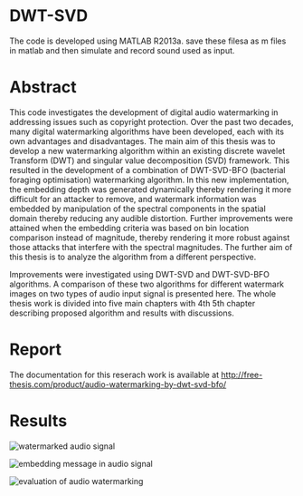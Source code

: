 # DWT-SVD
The code is developed using MATLAB R2013a. save these filesa as m files in matlab and then simulate and record sound used as input.

# Abstract
This code investigates the development of digital audio watermarking in addressing issues such as copyright protection. Over the past two decades, many digital watermarking algorithms have been developed, each with its own advantages and disadvantages. The main aim of this thesis was to develop a new watermarking algorithm within an existing discrete wavelet Transform (DWT) and singular value decomposition (SVD) framework. This resulted in the development of a combination of DWT-SVD-BFO (bacterial foraging optimisation) watermarking algorithm. In this new implementation, the embedding depth was generated dynamically thereby rendering it more difficult for an attacker to remove, and watermark information was embedded by manipulation of the spectral components in the spatial domain thereby reducing any audible distortion. Further improvements were attained when the embedding criteria was based on bin location comparison instead of magnitude, thereby rendering it more robust against those attacks that interfere with the spectral magnitudes. The further aim of this thesis is to analyze the algorithm from a different perspective. 

Improvements were investigated using DWT-SVD and DWT-SVD-BFO algorithms. A comparison of these two algorithms for different watermark images on two types of audio input signal is presented here. The whole thesis work is divided into five main chapters with 4th 5th chapter describing proposed algorithm and results with discussions.

# Report

The documentation for this reserach work is available at http://free-thesis.com/product/audio-watermarking-by-dwt-svd-bfo/

# Results

![watermarked audio signal](https://user-images.githubusercontent.com/11607018/39228564-6457e942-487c-11e8-96d6-a0804214e408.png)

![embedding message in audio signal](https://user-images.githubusercontent.com/11607018/39228565-648f60f2-487c-11e8-8fe5-14bf324cf1ce.png)

![evaluation of audio watermarking](https://user-images.githubusercontent.com/11607018/39228566-64c56d46-487c-11e8-99c6-d7dfdc4a876f.png)
